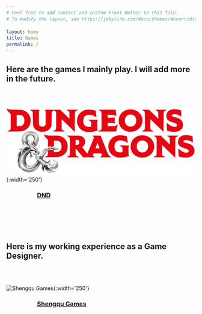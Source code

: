 ```yaml
---
# Feel free to add content and custom Front Matter to this file.
# To modify the layout, see https://jekyllrb.com/docs/themes/#overriding-theme-defaults

layout: home
title: Games
permalink: /
---
```


## Here are the games I mainly play. I will add more in the future.

<br/>
<br/>

![DND](./images/dnd.png){:width='250'}
### &emsp;&emsp;&emsp;&emsp;&emsp;[DND](https://phaqueue.github.io/dnd)

<br/>
<br/>
<br/>
<br/>

## Here is my working experience as a Game Designer.

<br/>
<br/>

![Shengqu Games](./images/shengqu.png){:width='250'}
### &emsp;&emsp;&emsp;&emsp;&emsp;[Shengqu Games](https://phaqueue.github.io/shengqu)